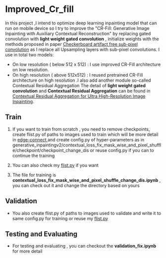 # Improved_Cr_fill
In this project ,I intend to optimize deep learning inpainting model that can run on mobile device so I try to improve the "CR-Fill: Generative Image Inpainting with Auxiliary Contextual Reconstruction" by replacing gated convolution with **light weight gated convolution** , initialize weights with the methods proposed in paper [Checkerboard artifact free sub-pixel convolution](https://arxiv.org/abs/1707.02937) as I replace all Upsampling layers with sub-pixel convolutions.
I use in total two models:
- On low resolution ( below 512 x 512) : I use improved CR-Fill architecture on low resolution.
- On high resolution ( above 512x512) : I reused pretrained CR-Fill architecture on high resolution .I also add another module so-called
Contextual Residual Aggregation 
The detail of **light weight gated convolution** and **Contextual Residual Aggregation** can be found in [Contextual Residual Aggregation for Ultra High-Resolution Image Inpainting](https://arxiv.org/abs/2005.09704).

## Train

1. If you want to train from scratch , you need to remove checkpoints, create flist.py of paths to images used to train which will be more detail in [edge-connect ](https://github.com/knazeri/edge-connect) and create config.py of hyper-parameters as in generative_inpaintingv2/contextual_loss_fix_mask_wise_and_pixel_shuffle/checkpoint/checkpoint_change_dis or reuse config.py  if you can to continue the training

2. You can also check my [flist.py](https://drive.google.com/drive/folders/1IuoeYJKbhN0M-RnhDhzfwX2JqOcqILm2?usp=sharing) if you want

3. The file for training is **contextual_loss_fix_mask_wise_and_pixel_shuffle_change_dis.ipynb** , you can check out it and change the directory based on yours 
## Validation
- You also create flist.py  of paths to images used to validate and write it to same config.py for training or reuse my [flist.py](https://drive.google.com/drive/folders/1IuoeYJKbhN0M-RnhDhzfwX2JqOcqILm2?usp=sharing)

## Testing and Evaluating
- For testing and evaluating , you can checkout the **validation_fix.ipynb** for more detail





